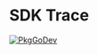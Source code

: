 # SDK Trace

[![PkgGoDev](https://pkg.go.dev/badge/go.opentelemetry.io/otel/sdk/trace)](https://pkg.go.dev/go.opentelemetry.io/otel/sdk/trace)
